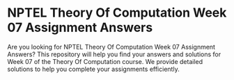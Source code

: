 # NPTEL Theory Of Computation Week 07 Assignment Answers

Are you looking for NPTEL Theory Of Computation Week 07 Assignment Answers? This repository will help you find your answers and solutions for Week 07 of the Theory Of Computation course. We provide detailed solutions to help you complete your assignments efficiently.